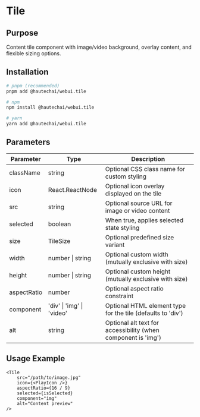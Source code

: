# Tile

## Purpose

Content tile component with image/video background, overlay content, and flexible sizing options.

## Installation

```bash
# pnpm (recommended)
pnpm add @hautechai/webui.tile

# npm
npm install @hautechai/webui.tile

# yarn
yarn add @hautechai/webui.tile
```

## Parameters

| Parameter   | Type                      | Description                                                   |
| ----------- | ------------------------- | ------------------------------------------------------------- |
| className   | string                    | Optional CSS class name for custom styling                    |
| icon        | React.ReactNode           | Optional icon overlay displayed on the tile                   |
| src         | string                    | Optional source URL for image or video content                |
| selected    | boolean                   | When true, applies selected state styling                     |
| size        | TileSize                  | Optional predefined size variant                              |
| width       | number \| string          | Optional custom width (mutually exclusive with size)          |
| height      | number \| string          | Optional custom height (mutually exclusive with size)         |
| aspectRatio | number                    | Optional aspect ratio constraint                              |
| component   | 'div' \| 'img' \| 'video' | Optional HTML element type for the tile (defaults to 'div')   |
| alt         | string                    | Optional alt text for accessibility (when component is 'img') |

## Usage Example

```tsx
<Tile
    src="/path/to/image.jpg"
    icon={<PlayIcon />}
    aspectRatio={16 / 9}
    selected={isSelected}
    component="img"
    alt="Content preview"
/>
```
